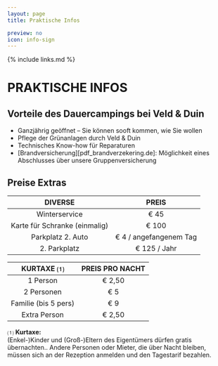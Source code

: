 ```yaml
---
layout: page
title: Praktische Infos

preview: no
icon: info-sign
---
```


{% include links.md %}

# PRAKTISCHE INFOS

## Vorteile des Dauercampings bei Veld & Duin

- Ganzjährig geöffnet –  Sie können sooft kommen, wie Sie wollen
- Pflege der Grünanlagen durch Veld & Duin
- Technisches Know-how für Reparaturen
- [Brandversicherung][pdf_brandverzekering.de]: Möglichkeit eines Abschlusses über unsere Gruppenversicherung


## Preise Extras

DIVERSE               |PREIS           
:--------------------:|:--------------:
Winterservice         |€ 45                    
Karte für Schranke (einmalig) |€ 100          
Parkplatz 2. Auto      |€ 4 / angefangenem Tag  
2. Parkplatz           |€ 125 / Jahr       


KURTAXE ⑴          |PREIS PRO NACHT|
:------------------:|:-------------:|
1 Person          | € 2,50        
2 Personen          | € 5  
Familie (bis 5 pers)  | € 9    
Extra Person       | € 2,50


⑴ **Kurtaxe:**<br> (Enkel-)Kinder und (Groß-)Eltern des Eigentümers dürfen gratis übernachten.. Andere Personen oder Mieter, die über Nacht bleiben, müssen sich an der Rezeption anmelden und den Tagestarif bezahlen.
